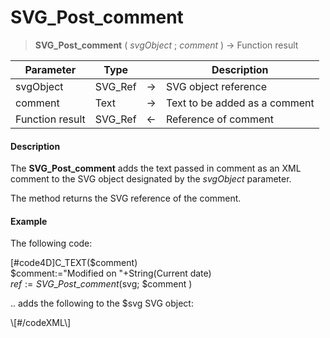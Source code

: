 # SVG_Post_comment

>**SVG_Post_comment** ( *svgObject* ; *comment* ) -> Function result

| Parameter | Type |  | Description |
| --- | --- | --- | --- |
| svgObject | SVG_Ref | &#8594; | SVG object reference |
| comment | Text | &#8594; | Text to be added as a comment |
| Function result | SVG_Ref | &#8592; | Reference of comment |



#### Description 

The **SVG\_Post\_comment** adds the text passed in comment as an XML comment to the SVG object designated by the *svgObject* parameter.

The method returns the SVG reference of the comment. 

#### Example 

The following code:

\[#code4D\]C\_TEXT($comment)  
$comment:="Modified on "+String(Current date)  
$ref:= SVG\_Post\_comment ($svg; $comment )

.. adds the following to the $svg SVG object:

 <!--Modified on 12/12/2011-->\[#/codeXML\]
